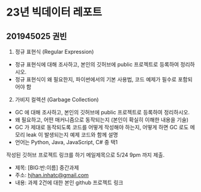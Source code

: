 # 23년 빅데이터 레포트
## 201945025 권빈

1. 정규 표현식 (Regular Expression)
- 정규 표현식에 대해 조사하고, 본인의 깃허브에 public 프로젝트로 등록하여 정리하시오.
- 정규 표현식이 왜 필요한지, 파이썬에서의 기본 사용법, 코드 예제가 필수로 포함되어야 함

2. 가비지 컬렉션 (Garbage Collection)
- GC 에 대해 조사하고, 본인의 깃허브에 public 프로젝트로 등록하여 정리하시오.
- 왜 필요하고, 어떤 매커니즘으로 동작되는지 (본인이 확실히 이해한 내용을 기술)
- GC 가 제대로 동작되도록 코드를 어떻게 작성해야 하는지, 어떻게 하면 GC 로도 메모리 leak 이 발생되는지 예제 코드와 함께 설명
- 언어는 Python, Java, JavaScript, C# 중 택1

작성된 깃허브 프로젝트 링크를 하기 메일제목으로 5/24 9pm 까지 제출.
- 제목: [BIG:반:이름] 중간과제
- 주소: hjhan.inhatc@gmail.com
- 내용: 과제 2건에 대한 본인 github 프로젝트 링크
